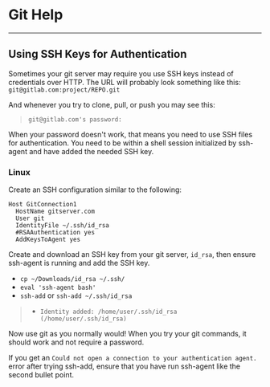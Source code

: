 # Git Help
---

## Using SSH Keys for Authentication

Sometimes your git server may require you use SSH keys instead of credentials over HTTP. The URL will probably look something like this:  
`git@gitlab.com:project/REPO.git`

And whenever you try to clone, pull, or push you may see this:  
> `git@gitlab.com's password: `

When your password doesn't work, that means you need to use SSH files for authentication.
You need to be within a shell session initialized by ssh-agent and have added the needed SSH key.

### Linux
Create an SSH configuration similar to the following:  
```
Host GitConnection1
  HostName gitserver.com
  User git
  IdentityFile ~/.ssh/id_rsa
  #RSAAuthentication yes
  AddKeysToAgent yes
```

Create and download an SSH key from your git server, `id_rsa`, then ensure ssh-agent is running and add the SSH key.

- `cp ~/Downloads/id_rsa ~/.ssh/`
- `eval 'ssh-agent bash'`
- `ssh-add` or `ssh-add ~/.ssh/id_rsa`
> - `Identity added: /home/user/.ssh/id_rsa (/home/user/.ssh/id_rsa)`

Now use git as you normally would!
When you try your git commands, it should work and not require a password.

If you get an `Could not open a connection to your authentication agent.` error after trying ssh-add, ensure that you have run ssh-agent like the second bullet point.

